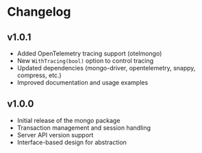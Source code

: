 # Changelog

## v1.0.1

- Added OpenTelemetry tracing support (otelmongo)
- New `WithTracing(bool)` option to control tracing
- Updated dependencies (mongo-driver, opentelemetry, snappy, compress, etc.)
- Improved documentation and usage examples

## v1.0.0

- Initial release of the mongo package
- Transaction management and session handling
- Server API version support
- Interface-based design for abstraction
